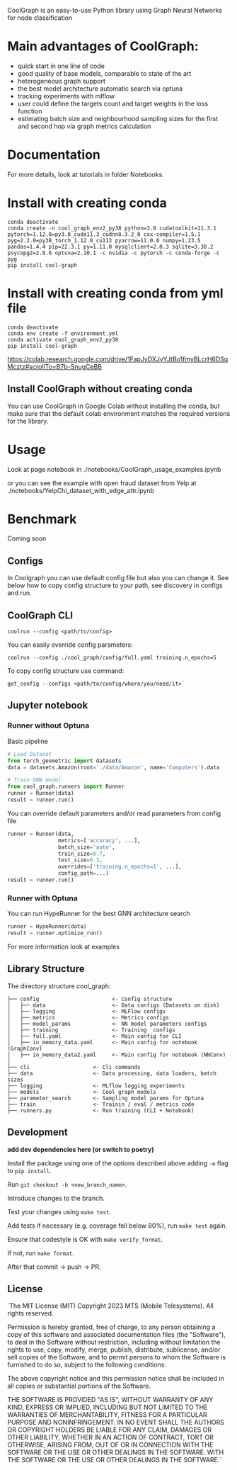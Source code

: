CoolGraph is an easy-to-use Python library using Graph Neural Networks for node classification

# Main advantages of CoolGraph:
 - quick start in one line of code
 - good quality of base models, comparable to state of the art
 - heterogeneous graph support
 - the best model architecture automatic search via optuna
 - tracking experiments with mlflow
 - user could define the targets count and target weights in the loss function
 - estimating batch size and neighbourhood sampling sizes for the first and second hop via graph metrics calculation

# Documentation

For more details, look at tutorials in folder Notebooks.

# Install with creating conda

`conda deactivate` <br>
`conda create -n cool_graph_env2_py38 python=3.8 cudatoolkit=11.3.1 pytorch=1.12.0=py3.8_cuda11.3_cudnn8.3.2_0 cxx-compiler=1.5.1 pyg=2.2.0=py38_torch_1.12.0_cu113 pyarrow=11.0.0 numpy=1.23.5 pandas=1.4.4 pip=22.3.1 py=1.11.0 mysqlclient=2.0.3 sqlite=3.38.2 psycopg2=2.8.6 optuna=2.10.1 -c nvidia -c pytorch -c conda-forge -c pyg`  <br>
`pip install cool-graph` 


# Install with creating conda from yml file


`conda deactivate` <br>
`conda env create -f environment.yml`  <br>
`conda activate cool_graph_env2_py38`  <br>
`pip install cool-graph`

https://colab.research.google.com/drive/1FapJyDXJyYJtBo1fmyBLcrH6DSqMcztz#scrollTo=B7b-SnugCeBB


## Install CoolGraph without creating conda

You can use CoolGraph in Google Colab without installing the conda, but make sure that the default colab environment matches the required versions for the library. 


# Usage

Look at page notebook in ./notebooks/CoolGraph_usage_examples.ipynb

or you can see the example with open fraud dataset from Yelp at ./notebooks/YelpChi_dataset_with_edge_attr.ipynb


# Benchmark

Coming soon

## Configs

In Coolgraph you can use default config file but also you can change it. See below how to copy config structure to your path, see discovery in configs and run.

## CoolGraph CLI

`coolrun --config <path/to/config>`

You can easily override config parameters: 

```coolrun --config ./cool_graph/config/full.yaml training.n_epochs=5```

To copy config structure use command:

    get_config --configs <path/to/config/where/you/need/it>`

## Jupyter notebook
### Runner without Optuna

Basic pipeline
```python
# Load Dataset
from torch_geometric import datasets
data = datasets.Amazon(root='./data/Amazon', name='Computers').data

# Train GNN model
from cool_graph.runners import Runner
runner = Runner(data)
result = runner.run()
```

You can override default parameters and/or read parameters from config file
```python
runner = Runner(data, 
                metrics=['accuracy', ...], 
                batch_size='auto', 
                train_size=0.7, 
                test_size=0.3, 
                overrides=['training.n_epochs=1', ...], 
                config_path=...)
result = runner.run()                
```
### Runner with Optuna
You can run HypeRunner for the best GNN architecture search
```python
runner = HypeRunner(data)
result = runner.optimize_run()
```
For more information look at examples

## Library Structure

The directory structure cool_graph:

```
├── config                       <- Config structure
│   ├── data                     <- Data configs (Datasets on disk)
│   ├── logging                  <- MLFlow configs
│   ├── metrics                  <- Metrics configs
│   ├── model_params             <- NN model parameters configs
│   ├── training                 <- Training  configs
│   ├── full.yaml                <- Main config for CLI 
│   ├── in_memory_data.yaml      <- Main config for notebook (GraphConv)
│   ├── in_memory_data2.yaml     <- Main config for notebook (NNConv)
│
├── cli                    <- Cli commands
├── data                   <- Data processing, data loaders, batch sizes
├── logging                <- MLflow logging experiments
├── models                 <- Cool graph models
├── parameter_search       <- Sampling model params for Optuna
├── train                  <- Trainin / eval / metrics code
├── runners.py             <- Run training (CLI + Notebook)

```

## Development

**add dev dependencies here (or switch to poetry)**

Install the package using one of the options described above adding `-e` flag to `pip install`.

Run `git checkout -b <new_branch_name>`.

Introduce changes to the branch.

Test your changes using `make test`.

Add tests if necessary (e.g. coverage fell below 80%), run `make test` again.

Ensure that codestyle is OK with `make verify_format`.

If not, run `make format`.

After that commit -> push -> PR.

## License 

`The MIT License (MIT)
Copyright 2023 MTS (Mobile Telesystems). All rights reserved.

Permission is hereby granted, free of charge, to any person obtaining a copy of this software and associated documentation files (the "Software"), to deal in the Software without restriction, including without limitation the rights to use, copy, modify, merge, publish, distribute, sublicense, and/or sell copies of the Software, and to permit persons to whom the Software is furnished to do so, subject to the following conditions:

The above copyright notice and this permission notice shall be included in all copies or substantial portions of the Software.

THE SOFTWARE IS PROVIDED "AS IS", WITHOUT WARRANTY OF ANY KIND, EXPRESS OR IMPLIED, INCLUDING BUT NOT LIMITED TO THE WARRANTIES OF MERCHANTABILITY, FITNESS FOR A PARTICULAR PURPOSE AND NONINFRINGEMENT. IN NO EVENT SHALL THE AUTHORS OR COPYRIGHT HOLDERS BE LIABLE FOR ANY CLAIM, DAMAGES OR OTHER LIABILITY, WHETHER IN AN ACTION OF CONTRACT, TORT OR OTHERWISE, ARISING FROM, OUT OF OR IN CONNECTION WITH THE SOFTWARE OR THE USE OR OTHER DEALINGS IN THE SOFTWARE.
WITH THE SOFTWARE OR THE USE OR OTHER DEALINGS IN THE SOFTWARE.`








